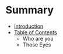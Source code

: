 # Summary

* [Introduction](README.md)
* [Table of Contents](chapter1.md)
   * Who are you
   * Those Eyes

